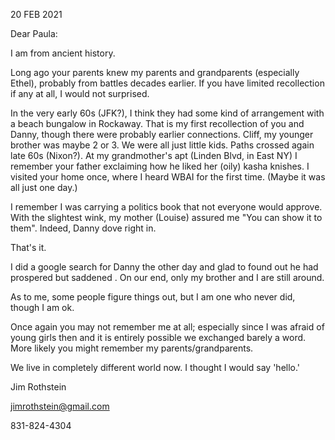 <!--
vim:linebreak:spell:nowrap:cul tw=78 fo=tqlnr foldcolumn=3 cc=+1

#	Template for .md !

-->

<!--
set cul   "cursorline
cc=+1			"colorcolumn is 1 more than tw

!pandoc % -t latex -V linkcolor:blue -V fontsize=12pt -V geometry:margin=0.5in -o ~/Downloads/print_and_delete/out.pdf

-H header
-V or --variable
--pdf-engine=xelatex

PANDOC EXAMPLES:
https://learnbyexample.github.io/tutorial/ebook-generation/customizing-pandoc/

MARKDOWN GUIDE:
https://www.markdownguide.org/basic-syntax/

vim: to format all urls for md
s/https.*/[&]()/g

\newpage
-->


20 FEB 2021

Dear Paula:

I am from ancient history.

Long ago your parents knew my parents and grandparents (especially
Ethel), probably from battles decades earlier.    If you have limited
recollection if any at all,  I would not surprised.

In the very early 60s (JFK?), I think they had some kind of arrangement with a
beach bungalow in Rockaway.  That is my first recollection of you and Danny,
though there were probably earlier connections.  Cliff, my younger brother was
maybe 2 or 3.  We were all just little kids.    Paths crossed again late 60s
(Nixon?).  At my grandmother's apt (Linden Blvd, in East NY) I remember your
father exclaiming how he liked her (oily) kasha knishes.  I visited your home
once, where I heard WBAI for the first time.  (Maybe it was all just one day.) 


I remember I was carrying a  politics book that not everyone would approve.
With the slightest wink, my mother (Louise) assured me "You can show it to
them".  Indeed, Danny dove right in.


That's it.  

I did a google search for Danny the other day and glad to found out he had
prospered but saddened .  On our end, only my brother and I are still around.

As to me, some people figure things out, but I am one who never did, though I am ok. 

Once again you may not remember me at all;  especially  since I was afraid
of young girls then and it is entirely possible we exchanged barely a word.
More likely you might remember my parents/grandparents. 

We live in completely different world now.   I thought I would say 'hello.'


Jim Rothstein

jimrothstein@gmail.com

831-824-4304




